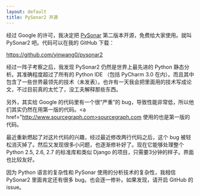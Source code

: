 ```yaml
---
layout: default
title: PySonar2 开源
---
```


经过 Google 的许可，我决定把 <a href="http://yinwang0.wordpress.com/2010/09/12/pysonar">PySonar</a> 第二版本开源，免费给大家使用。就叫 PySonar2 吧。代码可以在我的 GitHub 下载：

<a href ="https://github.com/yinwang0/pysonar2">https://github.com/yinwang0/pysonar2</a>

经过一阵子考察之后，我发现 PySonar2 仍然是世界上最先进的 Python 静态分析。其准确程度超过了所有的 Python IDE （包括 PyCharm 3.0 在内）。而且其中包含了一些世界最领先的技术（未发表）。也许有一天我会把里面用的技术写成论文，不过目前真的太忙了，没工夫解释那些东西。

另外，其实给 Google 的代码里有一个很“严重”的 bug，导致性能非常低，所以他们其实仍然在用第一版的代码。<a href="http://www.sourcegraph.com>sourcegraph.com</a>  使用的也是第一版的代码。

最近重新燃起了对这片代码的兴趣，经过最近修改两行代码之后，这个 bug 被轻松消灭掉了。然后又发现很多小问题，也逐渐修补好了。现在它能够处理整个 Python 2.5, 2.6, 2.7 的标准库和类似 Django 的项目，只需要3分钟的样子。界面也比较友好。

因为 Python 语言的复杂性和 PySonar 使用的分析技术的复杂性，我相信 PySonar2 里面肯定还有很多 bug。也会逐一修补。如果发现，请开启 GitHub 的 issue。
